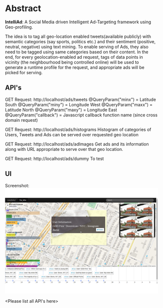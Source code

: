 # **Abstract** #

**IntelliAd**: A Social Media driven Intelligent Ad-Targeting framework using Geo-profiling. 


The idea is to tag all geo-location enabled tweets(available publicly) with semantic categories (say sports, politics etc.) and their sentiment (positive, neutral, negative) using text mining. To enable serving of Ads, they also need to be tagged using same categories based on their content. In the end, for every geolocation-enabled ad request, tags of data points in vicinity (the neighbourhood being controlled online) will be used to generate a runtime profile for the request, and appropriate ads will be picked for serving.


## API's ##
GET Request: http://localhost/ads/tweets
@QueryParam("minx") = Latitude South
@QueryParam("miny") = Longitude West 
@QueryParam("maxx") = Latitude North
@QueryParam("maxy") = Longitude East
@QueryParam("callback") = Javascript callback function name (since cross domain request)

GET Request: http://localhost/ads/histograms
Histogram of categories of Users, Tweets and Ads can be served over requested geo location

GET Request: http://localhost/ads/adImages
Get ads and its information along with URL appropriate to serve over that geo location.

GET Request: http://localhost/ads/dummy
To test

## UI ##
Screenshot:
![IntelliAd](https://github.com/debjyoti385/intelliad/raw/master/intelliad.png "IntelliAd")


<Please list all API's here>


